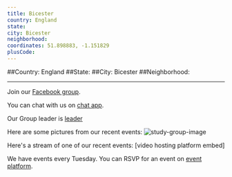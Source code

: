 ```yaml
---
title: Bicester
country: England
state: 
city: Bicester
neighborhood: 
coordinates: 51.898883, -1.151829
plusCode:
---
```


##Country: England
##State: 
##City: Bicester
##Neighborhood: 
*****
Join our [Facebook group](https://www.facebook.com/groups/1011056575615730).

You can chat with us on [chat app]().

Our Group leader is [leader]()

Here are some pictures from our recent events:
![study-group-image]()

Here's a stream of one of our recent events:
[video hosting platform embed]

We have events every Tuesday. You can RSVP for an event on [event platform]().
